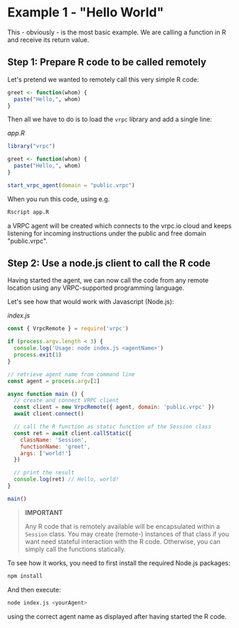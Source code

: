# Example 1 - "Hello World"

This - obviously - is the most basic example. We are calling a function in R
and receive its return value.

## Step 1: Prepare R code to be called remotely

Let's pretend we wanted to remotely call this very simple R code:

```R
greet <- function(whom) {
  paste("Hello,", whom)
}
```

Then all we have to do is to load the `vrpc` library and add a single line:

*app.R*

```R
library("vrpc")

greet <- function(whom) {
  paste("Hello,", whom)
}

start_vrpc_agent(domain = "public.vrpc")
```

When you run this code, using e.g.

```bash
Rscript app.R
```

a VRPC agent will be created which connects to the vrpc.io cloud and
keeps listening for incoming instructions under the public and free domain
"public.vrpc".

## Step 2: Use a node.js client to call the R code

Having started the agent, we can now call the code from any remote location
using any VRPC-supported programming language.

Let's see how that would work with Javascript (Node.js):

*index.js*

```js
const { VrpcRemote } = require('vrpc')

if (process.argv.length < 3) {
  console.log('Usage: node index.js <agentName>')
  process.exit(1)
}

// retrieve agent name from command line
const agent = process.argv[2]

async function main () {
  // create and connect VRPC client
  const client = new VrpcRemote({ agent, domain: 'public.vrpc' })
  await client.connect()

  // call the R function as static function of the Session class
  const ret = await client.callStatic({
    className: 'Session',
    functionName: 'greet',
    args: ['world!']
  })

  // print the result
  console.log(ret) // Hello, world!
}

main()
```

> **IMPORTANT**
>
> Any R code that is remotely available will be encapsulated within a `Session`
> class. You may create (remote-) instances of that class if you want need
> stateful interaction with the R code. Otherwise, you can simply call the
> functions statically.

To see how it works, you need to first install the required Node.js packages:

```bash
npm install
```

And then execute:


```bash
node index.js <yourAgent>
```

using the correct agent name as displayed after having started the R code.
